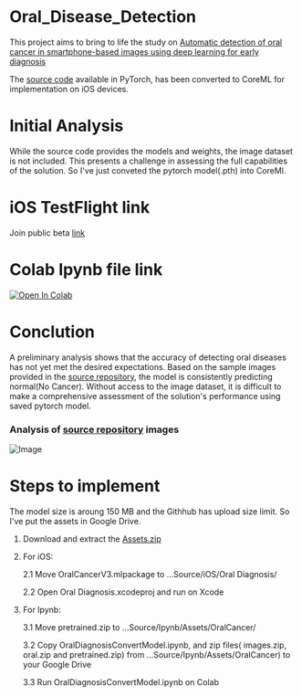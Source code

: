 # Oral_Disease_Detection

This project aims to bring to life the study on [Automatic detection of oral cancer in smartphone-based images using deep learning for early diagnosis](https://pubmed.ncbi.nlm.nih.gov/34453419/)

The [source code](https://github.com/hplin6/oral_disease_diagnosis) available in PyTorch, has been converted to CoreML for implementation on iOS devices.

# Initial Analysis

While the source code provides the models and weights, the image dataset is not included. This presents a challenge in assessing the full capabilities of the solution. So I've just conveted the pytorch model(.pth) into CoreMl.

# iOS TestFlight link
 Join public beta [link](https://testflight.apple.com/join/qNt23VJs)

# Colab Ipynb file link 
[![Open In Colab](https://colab.research.google.com/assets/colab-badge.svg)](https://colab.research.google.com/github/pandian-raja/Oral_Disease_Detection/blob/main/Ipynb/OralDiagnosisConvertModel.ipynb)

# Conclution 

A preliminary analysis shows that the accuracy of detecting oral diseases has not yet met the desired expectations. Based on the sample images provided in the [source repository](https://github.com/hplin6/oral_disease_diagnosis/tree/master/samples/center-position), the model is consistently predicting normal(No Cancer). Without access to the image dataset, it is difficult to make a comprehensive assessment of the solution's performance using saved pytorch model.

### Analysis of [source repository](https://github.com/hplin6/oral_disease_diagnosis/tree/master/samples/center-position) images

![Image](../main/Resources/oral_disease_result.png?raw=true)

# Steps to implement 

The model size is aroung 150 MB and the Githhub has upload size limit. So I've put the assets in Google Drive. 

1. Download and extract the [Assets.zip](https://drive.google.com/file/d/18gRBDezrw0-rxtnDzGn1VonAFmY0pjJM/view?usp=share_link)

2. For iOS: 

    2.1 Move OralCancerV3.mlpackage to ...Source/iOS/Oral Diagnosis/ 

    2.2 Open Oral Diagnosis.xcodeproj and run on Xcode

3. For Ipynb: 

    3.1 Move pretrained.zip to ...Source/Ipynb/Assets/OralCancer/

    3.2 Copy OralDiagnosisConvertModel.ipynb, and zip files( images.zip, oral.zip and pretrained.zip) from ...Source/Ipynb/Assets/OralCancer) to your Google Drive

    3.3 Run OralDiagnosisConvertModel.ipynb on Colab
